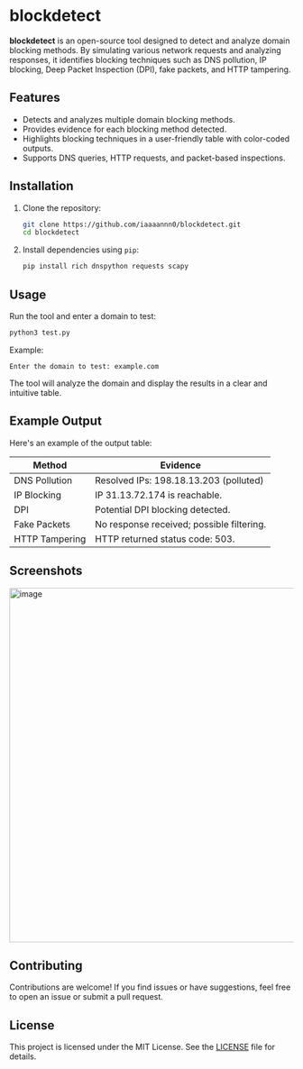 # blockdetect

**blockdetect** is an open-source tool designed to detect and analyze domain blocking methods. By simulating various network requests and analyzing responses, it identifies blocking techniques such as DNS pollution, IP blocking, Deep Packet Inspection (DPI), fake packets, and HTTP tampering.

## Features

- Detects and analyzes multiple domain blocking methods.
- Provides evidence for each blocking method detected.
- Highlights blocking techniques in a user-friendly table with color-coded outputs.
- Supports DNS queries, HTTP requests, and packet-based inspections.

## Installation

1. Clone the repository:
   ```bash
   git clone https://github.com/iaaaannn0/blockdetect.git
   cd blockdetect
   ```

2. Install dependencies using `pip`:
   ```bash
   pip install rich dnspython requests scapy
   ```

## Usage

Run the tool and enter a domain to test:
```bash
python3 test.py
```

Example:
```
Enter the domain to test: example.com
```

The tool will analyze the domain and display the results in a clear and intuitive table.

## Example Output

Here's an example of the output table:

| Method           | Evidence                                        |
|------------------|------------------------------------------------|
| DNS Pollution    | Resolved IPs: 198.18.13.203 (polluted) |
| IP Blocking      | IP 31.13.72.174 is reachable.   |
| DPI              | Potential DPI blocking detected.    |
| Fake Packets     | No response received; possible filtering. |
| HTTP Tampering   | HTTP returned status code: 503.     |

## Screenshots
<img width="629" alt="image" src="https://github.com/user-attachments/assets/ca6412e2-e0bc-4041-9bf3-4a3561d5ec05" />




## Contributing

Contributions are welcome! If you find issues or have suggestions, feel free to open an issue or submit a pull request.

## License

This project is licensed under the MIT License. See the [LICENSE](LICENSE) file for details.
